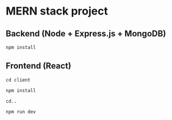 # MERN stack project

## Backend (Node + Express.js + MongoDB)

`npm install`

## Frontend (React)

`cd client`

`npm install`

`cd..`

`npm run dev`
